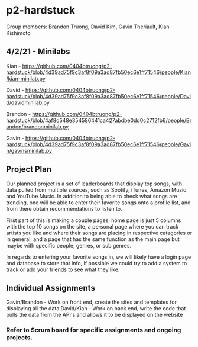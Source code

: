 # p2-hardstuck

Group members: Brandon Truong, David Kim, Gavin Theriault, Kian Kishimoto

## 4/2/21 - Minilabs
Kian - https://github.com/0404btruong/p2-hardstuck/blob/4d39ad75f9c3af8f09a3ad87fb50ec6e1ff71546/people/Kian/kian-minilab.py

David - https://github.com/0404btruong/p2-hardstuck/blob/4d39ad75f9c3af8f09a3ad87fb50ec6e1ff71546/people/David/davidminilab.py

Brandon - https://github.com/0404btruong/p2-hardstuck/blob/4af8d548e354586441ca427abdbe0dd0c2712fb6/people/Brandon/brandonminilab.py

Gavin - https://github.com/0404btruong/p2-hardstuck/blob/4d39ad75f9c3af8f09a3ad87fb50ec6e1ff71546/people/Gavin/gavinsminilab.py


## Project Plan

Our planned project is a set of leaderboards that display top songs, with data pulled from multiple sources, such as Spotify, iTunes, Amazon Music and YouTube Music. In addition to being able to check what songs are trending, one will be able to enter their favorite songs onto a profile list, and from there obtain recommendations to listen to.

First part of this is making a couple pages, home page is just 5 columns with the top 10 songs on the site, a personal page where you can track artists you like and where their songs are placing in respective catagories or in general, and a page that has the same function as the main page but maybe with specific people, genres, or sub genres.

In regards to entering your favorite songs in, we will likely have a login page and database to store that info, if possible we could try to add a system to track or add your friends to see what they like.

## Individual Assignments

Gavin/Brandon - Work on front end, create the sites and templates for displaying all the data
David/Kian - Work on back end, write the code that pulls the data from the API's and allows it to be displayed on the website


### Refer to Scrum board for specific assignments and ongoing projects.
